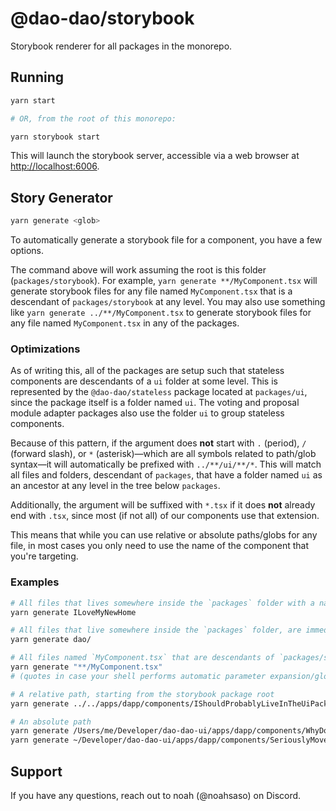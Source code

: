 # @dao-dao/storybook

Storybook renderer for all packages in the monorepo.

## Running

```bash
yarn start

# OR, from the root of this monorepo:

yarn storybook start
```

This will launch the storybook server, accessible via a web browser at [http://localhost:6006](http://localhost:6006).

## Story Generator

```bash
yarn generate <glob>
```

To automatically generate a storybook file for a component, you have a few
options.

The command above will work assuming the root is this folder
(`packages/storybook`). For example, `yarn generate **/MyComponent.tsx` will
generate storybook files for any file named `MyComponent.tsx` that is a
descendant of `packages/storybook` at any level. You may also use something like
`yarn generate ../**/MyComponent.tsx` to generate storybook files for any file
named `MyComponent.tsx` in any of the packages.

### Optimizations

As of writing this, all of the packages are setup such that stateless components
are descendants of a `ui` folder at some level. This is represented by the
`@dao-dao/stateless` package located at `packages/ui`, since the package itself is a
folder named `ui`. The voting and proposal module adapter packages also use the
folder `ui` to group stateless components.

Because of this pattern, if the argument does **not** start with `.` (period),
`/` (forward slash), or `*` (asterisk)—which are all symbols related to
path/glob syntax—it will automatically be prefixed with `../**/ui/**/*`. This
will match all files and folders, descendant of `packages`, that have a folder
named `ui` as an ancestor at any level in the tree below `packages`.

Additionally, the argument will be suffixed with `*.tsx` if it does **not**
already end with `.tsx`, since most (if not all) of our components use that
extension.

This means that while you can use relative or absolute paths/globs for any file,
in most cases you only need to use the name of the component that you're
targeting.

### Examples

```bash
# All files that lives somewhere inside the `packages` folder with a name that starts with `ILoveMyNewHome` and an ancestor folder named `ui`, such as a new component in the UI package at `packages/ui/components/ILoveMyNewHomeInTheUiPackage.tsx`.
yarn generate ILoveMyNewHome

# All files that live somewhere inside the `packages` folder, are immediate children of any folder that ends with `dao`, and have an ancestor folder named `ui`, such as `packages/ui/components/dao/*.tsx` or `packages/ui/components/some_dao/*.tsx`
yarn generate dao/

# All files named `MyComponent.tsx` that are descendants of `packages/storybook` at any level
yarn generate "**/MyComponent.tsx"
# (quotes in case your shell performs automatic parameter expansion/globbing of unquoted text such as fish)

# A relative path, starting from the storybook package root
yarn generate ../../apps/dapp/components/IShouldProbablyLiveInTheUiPackage.tsx

# An absolute path
yarn generate /Users/me/Developer/dao-dao-ui/apps/dapp/components/WhyDoILiveHere.tsx
yarn generate ~/Developer/dao-dao-ui/apps/dapp/components/SeriouslyMoveMePlease.tsx
```

## Support

If you have any questions, reach out to noah (@noahsaso) on Discord.
